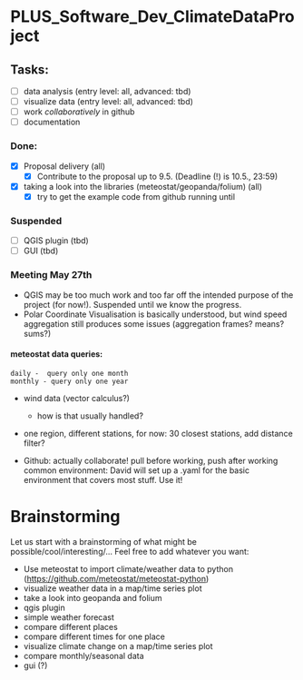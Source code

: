 # PLUS_Software_Dev_ClimateDataProject
## Tasks:
- [ ] data analysis (entry level: all, advanced: tbd)
- [ ] visualize data (entry level: all, advanced: tbd)
- [ ] work _collaboratively_ in github
- [ ] documentation

### Done:
- [x] Proposal delivery (all)
  - [x] Contribute to the proposal up to 9.5. (Deadline (!) is 10.5., 23:59)
- [x] taking a look into the libraries (meteostat/geopanda/folium) (all)
  - [x] try to get the example code from github running until

### Suspended
- [ ] QGIS plugin (tbd)
- [ ] GUI (tbd)

### Meeting May 27th
- QGIS may be too much work and too far off the intended purpose of the project (for now!). Suspended until we know the progress.
- Polar Coordinate Visualisation is basically understood, but wind speed aggregation still produces some issues (aggregation frames? means? sums?)

#### meteostat data queries:
	daily -  query only one month
	monthly - query only one year

- wind data (vector calculus?)
	- how is that usually handled?

- one region, different stations, for now:  30 closest stations, add distance filter?

- Github:
  actually collaborate! 
  	pull before working, push after working
  	common environment: David will set up a .yaml for the basic environment that covers most stuff. Use it!



# Brainstorming
Let us start with a brainstorming of what might be possible/cool/interesting/... Feel free to add whatever you want:
- Use meteostat to import climate/weather data to python (https://github.com/meteostat/meteostat-python)
- visualize weather data in a map/time series plot
- take a look into geopanda and folium
- qgis plugin
- simple weather forecast
- compare different places
- compare different times for one place
- visualize climate change on a map/time series plot
- compare monthly/seasonal data
- gui (?)
